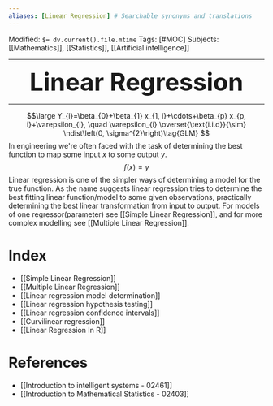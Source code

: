 ```yaml
---
aliases: [Lineær Regression] # Searchable synonyms and translations
---
```


Modified: `$= dv.current().file.mtime`
Tags: [#MOC]
Subjects: [[Mathematics]], [[Statistics]], [[Artificial intelligence]]
****

 <p align="center">
	<font size="9"><strong>Linear Regression</strong></font>
</p>

****
$$\large
Y_{i}=\beta_{0}+\beta_{1} x_{1, i}+\cdots+\beta_{p} x_{p, i}+\varepsilon_{i}, \quad \varepsilon_{i} \overset{\text{i.i.d}}{\sim} \ndist\left(0, \sigma^{2}\right)\tag{GLM}
$$
In engineering we're often faced with the task of determining the best function to map some input $x$ to some output $y$.
$$f(x)=y$$
Linear regression is one of the simpler ways of determining a model for the true function. As the name suggests  linear regression tries to determine the best fitting linear function/model to some given observations, practically determining the best linear transformation from input to output.
For models of one regressor(parameter) see [[Simple Linear Regression]], and for more complex modelling see [[Multiple Linear Regression]].

# Index
- [[Simple Linear Regression]]
- [[Multiple Linear Regression]]
- [[Linear regression model determination]]
- [[Linear regression hypothesis testing]]
- [[Linear regression confidence intervals]]
- [[Curvilinear regression]]
- [[Linear Regression In R]]

# References
- [[Introduction to intelligent systems - 02461]]
- [[Introduction to Mathematical Statistics - 02403]]